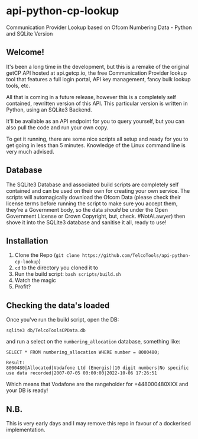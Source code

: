 # api-python-cp-lookup
Communication Provider Lookup based on Ofcom Numbering Data - Python and SQLite Version

## Welcome!

It's been a long time in the development, but this is a remake of the original getCP API hosted at api.getcp.io, the free Communication Provider lookup tool that features a full login portal, API key management, fancy bulk lookup tools, etc.

All that is coming in a future release, however this is a completely self contained, rewritten version of this API. This particular version is written in Python, using an SQLite3 Backend.

It'll be available as an API endpoint for you to query yourself, but you can also pull the code and run your own copy.

To get it running, there are some nice scripts all setup and ready for you to get going in less than 5 minutes. Knowledge of the Linux command line is very much advised.

## Database

The SQLite3 Database and associated build scripts are completely self contained and can be used on their own for creating your own service. The scripts will automagically download the Ofcom Data (please check their license terms before running the script to make sure you accept them, they're a Government body, so the data *should* be under the Open Government License or Crown Copyright, but, check. #NotALawyer) then shove it into the SQLite3 database and sanitise it all, ready to use!

## Installation

1. Clone the Repo (`git clone https://github.com/TelcoTools/api-python-cp-lookup`)
2. `cd` to the directory you cloned it to
3. Run the build script: `bash scripts/build.sh`
4. Watch the magic
5. Profit?

## Checking the data's loaded

Once you've run the build script, open the DB:

```
sqlite3 db/TelcoToolsCPData.db
```

and run a select on the `numbering_allocation` database, something like:

```
SELECT * FROM numbering_allocation WHERE number = 8000480;

Result:
8000480|Allocated|Vodafone Ltd (Energis)|10 digit numbers|No specific use data recorded|2007-07-05 00:00:00|2022-10-06 17:26:51
```
Which means that Vodafone are the rangeholder for +448000480XXX and your DB is ready!

## N.B.

This is very early days and I may remove this repo in favour of a dockerised implementation.
